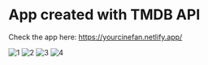 # App created with TMDB API 

Check the app here: https://yourcinefan.netlify.app/

![1](https://user-images.githubusercontent.com/91703556/172881039-3bedb0a6-b937-4db7-b7fa-2d3b424b6e77.png)
![2](https://user-images.githubusercontent.com/91703556/172881066-abe2fdc2-bda7-45d1-89f8-479072567eca.png)
![3](https://user-images.githubusercontent.com/91703556/172881088-b5b8a608-d598-47e4-894d-13af581e0d86.png)
![4](https://user-images.githubusercontent.com/91703556/172881101-e67445e8-b4a1-4ef8-beae-b4eaf54f0ce3.png)

